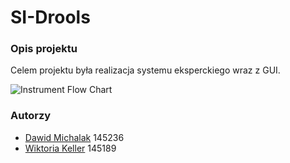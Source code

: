 # SI-Drools

### Opis projektu
Celem projektu była realizacja systemu eksperckiego wraz z GUI.

![Instrument Flow Chart](https://user-images.githubusercontent.com/65568180/146692673-0b1665c1-28d6-4352-a2ae-25b4a7aa0700.jpg)

### Autorzy
* [Dawid Michalak](https://github.com/DawidMichalak) 145236
* [Wiktoria Keller](https://github.com/wiktoriakeller) 145189
